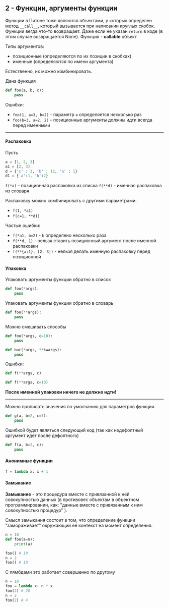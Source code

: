 ## 2 - Функции, аргументы функции
Функции в Питоне тоже являются объектами, у которых определен метод `__call__`, который вызывается при написании круглых скобок. Функции вегда что-то возвращает. Даже если не указан `return` в коде (в этом случае возвращается None). 
Функция - **callable** объект

Типы аргументов:

- позиционные (определяются по их позиции в скобках)
- именные (определяются по имени аргумента)

Естественно, их можно комбинировать.

Дана функция
```python
def foo(a, b, c):
	pass
```

Ошибки:

- `foo(1, a=3, b=2)` - параметр `а` определяется несколько раз
- `foo(b=3, a=2, 2)` - позиционные аргументы должны идти всегда перед именными


___
#### Распаковка
Пусть
```python
a = [1, 2, 3]
a1 = [2, 3]
d = {'c' : 3, 'b' : 12, 'a' : 1}
d1 = {'a':1, 'b':2}
```

`f(*a)` - позиционная распаковка из списка
`f(**d)` - именная распаковка из словаря

Распаковку можно комбинировать с другими параметрами:

* `f(1, *a1)`
* `f(c=1, **d1)` 

Частые ошибки:

* `f(*a1, b=2)` - `b` определено несколько раза
* `f(**d, 1)` - нельзя ставить позиционный аргумент после именной распаковки
* `f(**{a:1}, [2, 3])` - нельзя делать именную распаковку перед позиционной

#### Упаковка
Упаковать аргументы функции обратно в список
```python
def foo(*args):
    pass 
```

Упаковать аргументы функции обратно в словарь
```python
def foo(**args):
	pass
```
Можно смешивать способы
```python
def foo(*args, c=10):
	pass

def bar(*args, **kwargs):
	pass
```
Ошибки:
```python
def f(**args, c)
```
```python
def f(**args, c=10)
```
**После именной упаковки ничего не должно идти!**

___
Можно прописать значения по умолчанию для параметров функции. 
```python
def g(a, b=2, c=3):
	pass

```
Ошибкой будет являться следующий код (так как недефолтный аргумент идет после дефолтного)
```python
def f(a, b=2, c):
	pass
``` 

#### Анонимные функции

```python
f = lambda x: x + 1
```
#### Замыкание
**Замыкание** - это процедура вместе с привязанной к ней совокупностью данных (в противовес объектам в объектном программировании, как: "данные вместе с привязанным к ним совокупностью процедур" ).

Смысл замыкания состоит в том, что определение функции "замораживает" окружающий её контекст на момент определения.
```python
n = 10
def foo(a=n):
	print(a)

foo() # 10
n = 2
foo() # 10
```

С лямбдами это работает совершенно по другому
```python
n = 10
foo = lambda x: n * x
foo(2) # 20
n = 2
foo(2) # 4
```

